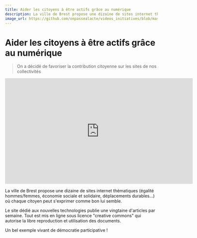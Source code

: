```yaml
---
title: Aider les citoyens à être actifs grâce au numérique
description: La ville de Brest propose une dizaine de sites internet thématiques (égalité hommes/femmes, économie sociale et solidaire, déplacements durables...) où chaque citoyen peut s'exprimer comme bon lui semble.
image_url: https://github.com/onpassealacte/videos_initiatives/blob/master/media/sites_collectivites.jpg
---
```


# Aider les citoyens à être actifs grâce au numérique

> On a décidé de favoriser la contribution citoyenne sur les sites de nos collectivités 

<iframe src="https://player.vimeo.com/video/112687094" width="620" height="348" frameborder="0" webkitallowfullscreen mozallowfullscreen allowfullscreen></iframe>

La ville de Brest propose une dizaine de sites internet thématiques (égalité hommes/femmes, économie sociale et solidaire, déplacements durables...) où chaque citoyen peut s'exprimer comme bon lui semble.

Le site dédié aux nouvelles technologies publie une vingtaine d'articles par semaine. Tout est mis en ligne sous licence "creative commons" qui autorise la libre reproduction et utilisation des documents.

Un bel exemple vivant de démocratie participative !

